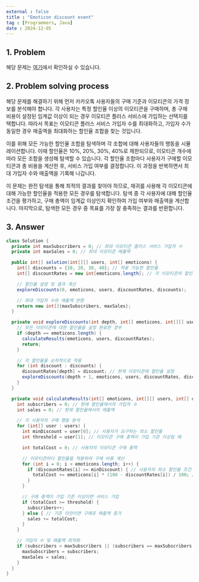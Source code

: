 ```yaml
---
external : false
title : "Emoticon discount event"
tag : [Programmers, Java]
date : 2024-12-05
---
```


## 1. Problem

해당 문제는 [여기](https://school.programmers.co.kr/learn/courses/30/lessons/150368)에서 확인하실 수 있습니다.

## 2. Problem solving process

해당 문제를 해결하기 위해 먼저 카카오톡 사용자들의 구매 기준과 이모티콘의 가격 정보를 분석해야 합니다. 각 사용자는 특정 할인율 이상의 이모티콘을 구매하며, 총 구매 비용이 설정된 임계값 이상이 되는 경우 이모티콘 플러스 서비스에 가입하는 선택지를 택합니다. 따라서 목표는 이모티콘 플러스 서비스 가입자 수를 최대화하고, 가입자 수가 동일한 경우 매출액을 최대화하는 할인율 조합을 찾는 것입니다.

이를 위해 모든 가능한 할인율 조합을 탐색하며 각 조합에 대해 사용자들의 행동을 시뮬레이션합니다. 이때 할인율은 10%, 20%, 30%, 40%로 제한되므로, 이모티콘 개수에 따라 모든 조합을 생성해 탐색할 수 있습니다. 각 할인율 조합마다 사용자가 구매할 이모티콘과 총 비용을 계산한 후, 서비스 가입 여부를 결정합니다. 이 과정을 반복하면서 최대 가입자 수와 매출액을 기록해 나갑니다.

이 문제는 완전 탐색을 통해 최적의 결과를 찾아야 하므로, 재귀를 사용해 각 이모티콘에 대해 가능한 할인율을 적용한 모든 경우를 탐색합니다. 탐색 중 각 사용자에 대해 할인율 조건을 평가하고, 구매 총액이 임계값 이상인지 확인하여 가입 여부와 매출액을 계산합니다. 마지막으로, 탐색한 모든 경우 중 목표를 가장 잘 충족하는 결과를 반환합니다.

## 3. Answer

```java
class Solution {
  private int maxSubscribers = 0; // 최대 이모티콘 플러스 서비스 가입자 수
  private int maxSales = 0; // 최대 이모티콘 매출액

  public int[] solution(int[][] users, int[] emoticons) {
    int[] discounts = {10, 20, 30, 40}; // 적용 가능한 할인율
    int[] discountRates = new int[emoticons.length]; // 각 이모티콘의 할인율

    // 할인율 설정 및 결과 계산
    exploreDiscounts(0, emoticons, users, discountRates, discounts);

    // 최대 가입자 수와 매출액 반환
    return new int[]{maxSubscribers, maxSales};
  }

  private void exploreDiscounts(int depth, int[] emoticons, int[][] users, int[] discountRates, int[] discounts) {
    // 모든 이모티콘에 대한 할인율을 설정 완료한 경우
    if (depth == emoticons.length) {
      calculateResults(emoticons, users, discountRates);
      return;
    }

    // 각 할인율을 순차적으로 적용
    for (int discount : discounts) {
      discountRates[depth] = discount; // 현재 이모티콘에 할인율 설정
      exploreDiscounts(depth + 1, emoticons, users, discountRates, discounts); // 다음 이모티콘으로 진행
    }
  }

  private void calculateResults(int[] emoticons, int[][] users, int[] discountRates) {
    int subscribers = 0; // 현재 할인율에서의 가입자 수
    int sales = 0; // 현재 할인율에서의 매출액

    // 각 사용자의 구매 행동 분석
    for (int[] user : users) {
      int minDiscount = user[0]; // 사용자가 요구하는 최소 할인율
      int threshold = user[1]; // 이모티콘 구매 총액이 가입 기준 이상일 때

      int totalCost = 0; // 사용자의 이모티콘 구매 총액

      // 이모티콘마다 할인율을 적용하여 구매 비용 계산
      for (int i = 0; i < emoticons.length; i++) {
        if (discountRates[i] >= minDiscount) { // 사용자의 최소 할인율 조건 충족
          totalCost += emoticons[i] * (100 - discountRates[i]) / 100; // 할인 적용된 가격 추가
        }
      }

      // 구매 총액이 가입 기준 이상이면 서비스 가입
      if (totalCost >= threshold) {
        subscribers++;
      } else { // 기준 미만이면 구매로 매출액 증가
        sales += totalCost;
      }
    }

    // 가입자 수 및 매출액 최적화
    if (subscribers > maxSubscribers || (subscribers == maxSubscribers && sales > maxSales)) {
      maxSubscribers = subscribers;
      maxSales = sales;
    }
  }
}
```
